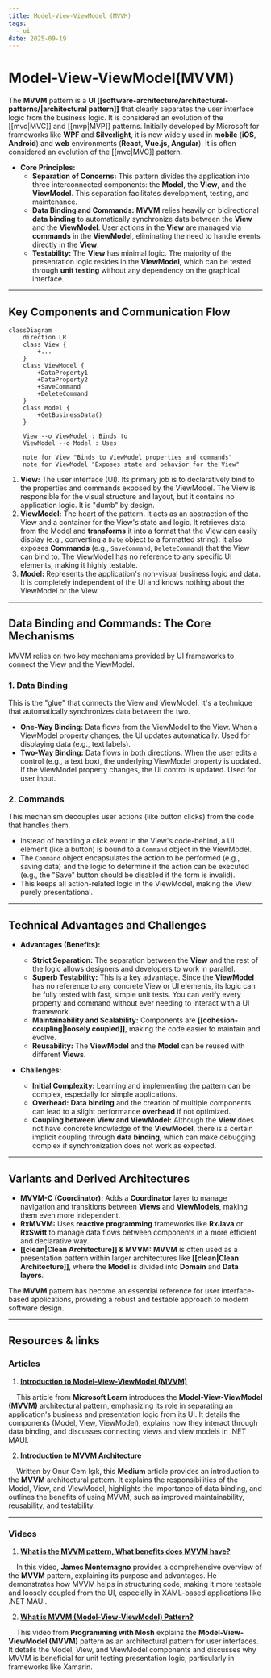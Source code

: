 ```yaml
---
title: Model-View-ViewModel (MVVM)
tags:
  - ui
date: 2025-09-19
---
```

# Model-View-ViewModel(MVVM)

The **MVVM** pattern is a **UI [[software-architecture/architectural-patterns/|architectural pattern]]** that clearly separates the user interface logic from the business logic. It is considered an evolution of the [[mvc|MVC]] and [[mvp|MVP]] patterns. Initially developed by Microsoft for frameworks like **WPF** and **Silverlight**, it is now widely used in **mobile** (**iOS**, **Android**) and **web** environments (**React**, **Vue.js**, **Angular**). It is often considered an evolution of the [[mvc|MVC]] pattern.

* **Core Principles:**
    * **Separation of Concerns:** This pattern divides the application into three interconnected components: the **Model**, the **View**, and the **ViewModel**. This separation facilitates development, testing, and maintenance.
    * **Data Binding and Commands:** **MVVM** relies heavily on bidirectional **data binding** to automatically synchronize data between the **View** and the **ViewModel**. User actions in the **View** are managed via **commands** in the **ViewModel**, eliminating the need to handle events directly in the **View**.
    * **Testability:** The **View** has minimal logic. The majority of the presentation logic resides in the **ViewModel**, which can be tested through **unit testing** without any dependency on the graphical interface.

---

## Key Components and Communication Flow

```mermaid
classDiagram
    direction LR
    class View {
        +...
    }
    class ViewModel {
        +DataProperty1
        +DataProperty2
        +SaveCommand
        +DeleteCommand
    }
    class Model {
        +GetBusinessData()
    }

    View --o ViewModel : Binds to
    ViewModel --o Model : Uses
    
    note for View "Binds to ViewModel properties and commands"
    note for ViewModel "Exposes state and behavior for the View"
```

1.  **View:** The user interface (UI). Its primary job is to declaratively bind to the properties and commands exposed by the ViewModel. The View is responsible for the visual structure and layout, but it contains no application logic. It is "dumb" by design.
2.  **ViewModel:** The heart of the pattern. It acts as an abstraction of the View and a container for the View's state and logic. It retrieves data from the Model and **transforms** it into a format that the View can easily display (e.g., converting a `Date` object to a formatted string). It also exposes **Commands** (e.g., `SaveCommand`, `DeleteCommand`) that the View can bind to. The ViewModel has no reference to any specific UI elements, making it highly testable.
3.  **Model:** Represents the application's non-visual business logic and data. It is completely independent of the UI and knows nothing about the ViewModel or the View.

---

## Data Binding and Commands: The Core Mechanisms

MVVM relies on two key mechanisms provided by UI frameworks to connect the View and the ViewModel.

### 1. Data Binding

This is the "glue" that connects the View and ViewModel. It's a technique that automatically synchronizes data between the two.
*   **One-Way Binding:** Data flows from the ViewModel to the View. When a ViewModel property changes, the UI updates automatically. Used for displaying data (e.g., text labels).
*   **Two-Way Binding:** Data flows in both directions. When the user edits a control (e.g., a text box), the underlying ViewModel property is updated. If the ViewModel property changes, the UI control is updated. Used for user input.

### 2. Commands

This mechanism decouples user actions (like button clicks) from the code that handles them.
*   Instead of handling a click event in the View's code-behind, a UI element (like a button) is bound to a `Command` object in the ViewModel.
*   The `Command` object encapsulates the action to be performed (e.g., saving data) and the logic to determine if the action can be executed (e.g., the "Save" button should be disabled if the form is invalid).
*   This keeps all action-related logic in the ViewModel, making the View purely presentational.

---

## Technical Advantages and Challenges

* **Advantages (Benefits):**
    * **Strict Separation:** The separation between the **View** and the rest of the logic allows designers and developers to work in parallel.
    * **Superb Testability:** This is a key advantage. Since the **ViewModel** has no reference to any concrete View or UI elements, its logic can be fully tested with fast, simple unit tests. You can verify every property and command without ever needing to interact with a UI framework.
    * **Maintainability and Scalability:** Components are **[[cohesion-coupling|loosely coupled]]**, making the code easier to maintain and evolve.
    * **Reusability:** The **ViewModel** and the **Model** can be reused with different **Views**.

* **Challenges:**
    * **Initial Complexity:** Learning and implementing the pattern can be complex, especially for simple applications.
    * **Overhead:** **Data binding** and the creation of multiple components can lead to a slight performance **overhead** if not optimized.
    * **Coupling between View and ViewModel:** Although the **View** does not have concrete knowledge of the **ViewModel**, there is a certain implicit coupling through **data binding**, which can make debugging complex if synchronization does not work as expected.

---

## Variants and Derived Architectures

* **MVVM-C (Coordinator):** Adds a **Coordinator** layer to manage navigation and transitions between **Views** and **ViewModels**, making them even more independent.
* **RxMVVM:** Uses **reactive programming** frameworks like **RxJava** or **RxSwift** to manage data flows between components in a more efficient and declarative way.
* **[[clean|Clean Architecture]] & MVVM:** **MVVM** is often used as a presentation pattern within larger architectures like **[[clean|Clean Architecture]]**, where the **Model** is divided into **Domain** and **Data layers**.

The **MVVM** pattern has become an essential reference for user interface-based applications, providing a robust and testable approach to modern software design.

---

## **Resources & links**

### **Articles**

1.  **[Introduction to Model-View-ViewModel (MVVM)](https://learn.microsoft.com/en-us/dotnet/architecture/maui/mvvm)**

    This article from **Microsoft Learn** introduces the **Model-View-ViewModel (MVVM)** architectural pattern, emphasizing its role in separating an application's business and presentation logic from its UI. It details the components (Model, View, ViewModel), explains how they interact through data binding, and discusses connecting views and view models in .NET MAUI.

2.  **[Introduction to MVVM Architecture](https://medium.com/@onurcem.isik/introduction-to-mvvm-architecture-5c5558c3679)**

    Written by Onur Cem Işık, this **Medium** article provides an introduction to the **MVVM** architectural pattern. It explains the responsibilities of the Model, View, and ViewModel, highlights the importance of data binding, and outlines the benefits of using MVVM, such as improved maintainability, reusability, and testability.

---

### **Videos**

1.  **[What is the MVVM pattern, What benefits does MVVM have?](https://www.youtube.com/watch?v=AXpTeiWtbC8)**

    In this video, **James Montemagno** provides a comprehensive overview of the **MVVM** pattern, explaining its purpose and advantages. He demonstrates how MVVM helps in structuring code, making it more testable and loosely coupled from the UI, especially in XAML-based applications like .NET MAUI.

2.  **[What is MVVM (Model-View-ViewModel) Pattern?](https://www.youtube.com/watch?v=fo6rvTP9kkc)**

    This video from **Programming with Mosh** explains the **Model-View-ViewModel (MVVM)** pattern as an architectural pattern for user interfaces. It details the Model, View, and ViewModel components and discusses why MVVM is beneficial for unit testing presentation logic, particularly in frameworks like Xamarin.